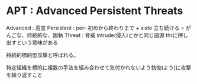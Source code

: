 # APT : Advanced Persistent Threats

Advanced : 高度
Persistent : per- 初めから終わりまで + sisto 立ち続ける = がんごな、持続的な、固執
Threat : 脅威 intrude(侵入)とかと同じ語源 thrに押し出すという意味がある

持続的標的型攻撃と呼ばれる。

特定組織を標的に複数の手法を組み合わせて気付かれないよう執拗(よう)に攻撃を繰り返すこと